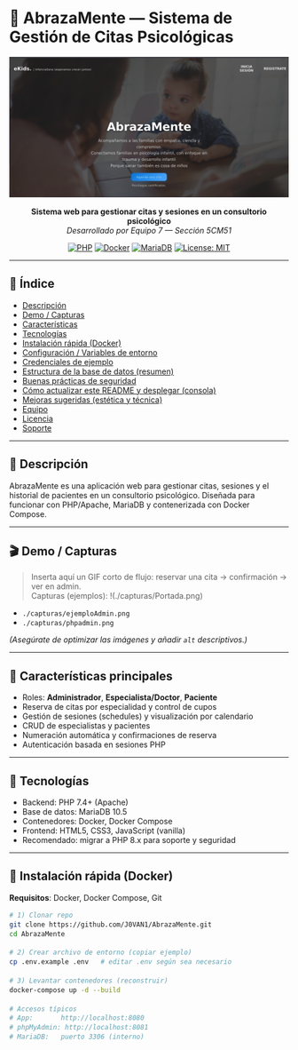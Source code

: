 # 🧠 AbrazaMente — Sistema de Gestión de Citas Psicológicas

<div align="center">

![Hero — AbrazaMente](./capturas/Portada.png)

**Sistema web para gestionar citas y sesiones en un consultorio psicológico**  
*Desarrollado por Equipo 7 — Sección 5CM51*

[![PHP](https://img.shields.io/badge/PHP-7.4%2B-purple)](https://www.php.net/) [![Docker](https://img.shields.io/badge/Docker-Enabled-blue)](https://www.docker.com/) [![MariaDB](https://img.shields.io/badge/DB-MariaDB-orange)](https://mariadb.org/) [![License: MIT](https://img.shields.io/badge/License-MIT-green.svg)](./LICENSE)

</div>

---

## 📌 Índice
- [Descripción](#-descripción)
- [Demo / Capturas](#-demo--capturas)
- [Características](#-características)
- [Tecnologías](#-tecnologías)
- [Instalación rápida (Docker)](#-instalación-rápida-docker)
- [Configuración / Variables de entorno](#-configuración--variables-de-entorno)
- [Credenciales de ejemplo](#-credenciales-de-ejemplo)
- [Estructura de la base de datos (resumen)](#-estructura-de-la-base-de-datos-resumen)
- [Buenas prácticas de seguridad](#-buenas-prácticas-de-seguridad)
- [Cómo actualizar este README y desplegar (consola)](#-cómo-actualizar-este-readme-y-desplegar-consola)
- [Mejoras sugeridas (estética y técnica)](#-mejoras-sugeridas-estética-y-técnica)
- [Equipo](#-equipo)
- [Licencia](#-licencia)
- [Soporte](#-soporte)

---

## 📝 Descripción
AbrazaMente es una aplicación web para gestionar citas, sesiones y el historial de pacientes en un consultorio psicológico. Diseñada para funcionar con PHP/Apache, MariaDB y contenerizada con Docker Compose.

---

## 🎬 Demo / Capturas
> Inserta aquí un GIF corto de flujo: reservar una cita → confirmación → ver en admin.  
Capturas (ejemplos):
!(./capturas/Portada.png)

- `./capturas/ejemploAdmin.png`  
- `./capturas/phpadmin.png`

*(Asegúrate de optimizar las imágenes y añadir `alt` descriptivos.)*

---

## 🚀 Características principales
- Roles: **Administrador**, **Especialista/Doctor**, **Paciente**
- Reserva de citas por especialidad y control de cupos
- Gestión de sesiones (schedules) y visualización por calendario
- CRUD de especialistas y pacientes
- Numeración automática y confirmaciones de reserva
- Autenticación basada en sesiones PHP

---

## 🧩 Tecnologías
- Backend: PHP 7.4+ (Apache)
- Base de datos: MariaDB 10.5
- Contenedores: Docker, Docker Compose
- Frontend: HTML5, CSS3, JavaScript (vanilla)
- Recomendado: migrar a PHP 8.x para soporte y seguridad

---

## 🐳 Instalación rápida (Docker)

**Requisitos**: Docker, Docker Compose, Git

```bash
# 1) Clonar repo
git clone https://github.com/J0VAN1/AbrazaMente.git
cd AbrazaMente

# 2) Crear archivo de entorno (copiar ejemplo)
cp .env.example .env   # editar .env según sea necesario

# 3) Levantar contenedores (reconstruir)
docker-compose up -d --build

# Accesos típicos
# App:       http://localhost:8080
# phpMyAdmin: http://localhost:8081
# MariaDB:   puerto 3306 (interno)

